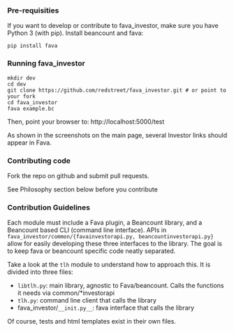 ### Pre-requisities

If you want to develop or contribute to fava_investor, make sure you have Python 3 (with
pip). Install beancount and fava:

`pip install fava`

### Running fava_investor
```
mkdir dev
cd dev
git clone https://github.com/redstreet/fava_investor.git # or point to your fork
cd fava_investor
fava example.bc
```

Then, point your browser to: http://localhost:5000/test

As shown in the screenshots on the main page, several Investor links should appear in
Fava.

### Contributing code
Fork the repo on github and submit pull requests.

See Philosophy section below before you contribute

### Contribution Guidelines

Each module must include a Fava plugin, a Beancount library, and a Beancount based CLI
(command line interface). APIs in `fava_investor/common/{favainvestorapi.py,
beancountinvestorapi.py}` allow for easily developing these three interfaces to the
library. The goal is to keep fava or beancount specific code neatly separated.

Take a look at the `tlh` module to understand how to approach this. It is divided into three files:
- `libtlh.py`: main library, agnostic to Fava/beancount. Calls the functions it needs via common/*investorapi
- `tlh.py`: command line client that calls the library
- fava_investor/`__init.py__`: fava interface that calls the library

Of course, tests and html templates exist in their own files.

